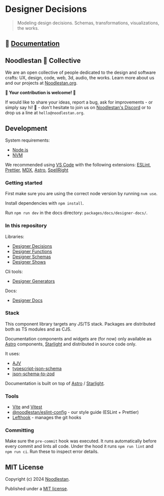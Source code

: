 # Designer Decisions

> Modeling design decisions. Schemas, transformations, visualizations, the works.

## 📖 [Documentation](https://designer-docs.noodlestan.org/)

## Noodlestan 🐘 Collective

We are an open collective of people dedicated to the design and software crafts: UX, design, code, web, 3d, audio, the works. Learn more about us and our projects at [Noodlestan.org](https://noodlestan.org).

**👐 Your contribution is welcome! 👐**

If would like to share your ideas, report a bug, ask for improvements - or simply say hi! 👋 - don't hesitate to join us on [Noodlestan's Discord](https://discord.gg/b8DkbJSF9z) or to drop us a line at `hello@noodlestan.org`.

## Development

System requirements:

- [Node.js](https://nodejs.org/)
- [NVM](https://github.com/nvm-sh/nvm)

We recommended using [VS Code](https://code.visualstudio.com/) with the following extensions: [ESLint](https://marketplace.visualstudio.com/items?itemName=dbaeumer.vscode-eslint), [Prettier](https://marketplace.visualstudio.com/items?itemName=esbenp.prettier-vscode), [MDX](https://marketplace.visualstudio.com/items?itemName=unifiedjs.vscode-mdx), [Astro](https://marketplace.visualstudio.com/items?itemName=astro-build.astro-vscode), [SpellRight](https://marketplace.visualstudio.com/items?itemName=ban.spellright)

### Getting started

First make sure you are using the correct node version by running `nvm use`.

Install dependencies with `npm install`.

Run `npm run dev` in the docs directory: `packages/docs/designer-docs/`.

### In this repository

Libraries:

- [Designer Decisions](./packages/libs/designer-decisions/README.md)
- [Designer Functions](./packages/libs/designer-functions/README.md)
- [Designer Schemas](./packages/libs/designer-schemas/README.md)
- [Designer Shows](./packages/libs/designer-shows/README.md)

Cli tools:

- [Designer Generators](./packages/clis/designer-generators/README.md)

Docs:

- [Designer Docs](./packages/docs/designer-docs/README.md)

### Stack

This component library targets any JS/TS stack. Packages are distributed both as TS modules and as CJS.

Documentation components and widgets are (for now) only available as [Astro](https://docs.astro.build) components, [Starlight](https://starlight.astro.build/) and distributed in source code only.

It uses:

- [AJV]()
- [typescript-json-schema]()
- [json-schema-to-zod]()

Documentation is built on top of [Astro](https://docs.astro.build) / [Starlight](https://starlight.astro.build/).

### Tools

- [Vite](https://vitejs.dev/) and [Vitest](https://vitest.dev/guide/)
- [@noodlestan/eslint-config](https://www.npmjs.com/package/@noodlestan/eslint-config) - our style guide (ESLint + Prettier)
- [Lefthook](https://evilmartians.com/chronicles/lefthook-knock-your-teams-code-back-into-shape) - manages the git hooks

### Committing

Make sure the `pre-commit` hook was executed. It runs automatically before every commit and lints all code. Under the hood it runs `npm run lint` and `npm run ci`. Run these to inspect error details.

## MIT License

Copyright (c) 2024 [Noodlestan](https://noodlestan.org/).

Published under a [MIT license](https://noodlestan.mit-license.org/).
